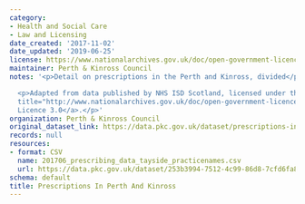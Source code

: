 ```yaml
---
category:
- Health and Social Care
- Law and Licensing
date_created: '2017-11-02'
date_updated: '2019-06-25'
license: https://www.nationalarchives.gov.uk/doc/open-government-licence/version/3/
maintainer: Perth & Kinross Council
notes: '<p>Detail on prescriptions in the Perth and Kinross, divided</p>

  <p>Adapted from data published by NHS ISD Scotland, licensed under the <a href=""
  title="http://www.nationalarchives.gov.uk/doc/open-government-licence/">Open Government
  Licence 3.0</a>.</p>'
organization: Perth & Kinross Council
original_dataset_link: https://data.pkc.gov.uk/dataset/prescriptions-in-perth-and-kinross
records: null
resources:
- format: CSV
  name: 201706_prescribing_data_tayside_practicenames.csv
  url: https://data.pkc.gov.uk/dataset/253b3994-7512-4c99-86d8-7cfd6fa86fed/resource/c47253d0-5e93-4fef-9e82-61085738ef26/download/201706_prescribing_data_tayside_practicenames.csv
schema: default
title: Prescriptions In Perth And Kinross
---
```

